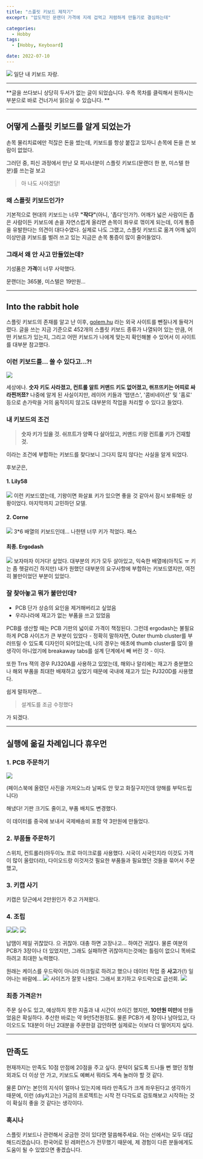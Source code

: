 ```yaml
---
title: "스플릿 키보드 제작기"
exceprt: "압도적인 문랜더 가격에 지레 겁먹고 저렴하게 만들기로 결심하는데"

categories:
  - Hobby
tags:
  - [Hobby, Keyboard]

date: 2022-07-10
---
```


![](https://velog.velcdn.com/images/mun_js/post/931a7128-5767-47b0-944f-62b4825774b7/image.png)
일단 내 키보드 자랑.

---
**글을 쓰다보니 상당히 두서가 없는 글이 되었습니다. 우측 목차를 클릭해서 원하시는 부분으로 바로 건너가서 읽으실 수 있습니다. **

---

## 어떻게 스플릿 키보드를 알게 되었는가
손목 물리치료에만 적잖은 돈을 썼는데, 키보드를 항상 붙잡고 있자니 손목에 돈을 쓴 보람이 없었다.

그러던 중, 피신 과정에서 만난 모 피시너분이 스플릿 키보드(문랜더 한 분, 미스텔 한 분)를 쓰는걸 보고
>아 나도 사야겠당!


### 왜 스플릿 키보드인가?
기본적으로 현대의 키보드는 너무 **"작다"**(아니, '좁다'인가?).
어깨가 넓은 사람이든 좁은 사람이든 키보드에 손을 자연스럽게 올리면 손목이 좌우로 꺾이게 되는데, 이게 통증을 유발한다는 의견이 대다수였다. 
실제로 나도 그랬고, 스플릿 키보드로 옮겨 어깨 넓이 이상만큼 키보드를 벌려 쓰고 있는 지금은 손목 통증이 많이 줄어들었다.

### 그래서 왜 안 사고 만들었는데?

기성품은 **가격**이 너무 사악했다.

문랜더는 365불, 미스텔은 19만원...

---

## Into the rabbit hole

스플릿 키보드의 존재를 알고 난 이후, [golem.hu](https://golem.hu) 라는 외국 사이트를 뺀질나게 들락거렸다. 글을 쓰는 지금 기준으로 452개의 스플릿 키보드 종류가 나열되어 있는 만큼, 어떤 키보드가 있는지, 그리고 어떤 키보드가 나에게 맞는지 확인해볼 수 있어서 이 사이트를 대부분 참고했다.

### 이런 키보드를... 쓸 수 있다고...?!
![](https://velog.velcdn.com/images/mun_js/post/b2a34616-d176-4356-af60-af258c7393f5/image.png)

세상에나.
**숫자 키도 사라졌고, 컨트롤 알트 커맨드 키도 없어졌고, 쒸프뜨키는 어띠로 싸라찐꺼쬬?**
나중에 알게 된 사실이지만, 레이어 키들과 '탭댄스', '콤비네이션' 및 '홈로' 등으로 손가락을 거의 움직이지 않고도 대부분의 작업을 처리할 수 있다고 들었다. 

### 내 키보드의 조건
> **숫자 키가 있을 것. 쉬프트가 양쪽 다 살아있고, 커맨드 키랑 컨트롤 키가 건재할 것.**

이라는 조건에 부합하는 키보드를 찾다보니 그다지 많지 않다는 사실을 알게 되었다.

후보군은,

#### 1. Lily58
![](https://velog.velcdn.com/images/mun_js/post/15199b21-e36d-456d-aa13-eb5044822603/image.png)
이런 키보드였는데, 기왕이면 화살표 키가 있으면 좋을 것 같아서 잠시 보류해둔 상황이었다. 마지막까지 고민하던 모델.

#### 2. Corne
![](https://velog.velcdn.com/images/mun_js/post/69a8b9fe-1555-49ae-a96b-9e74a004d7ed/image.png)
3*6 배열의 키보드인데... 나한텐 너무 키가 적었다. 패스

#### 최종. Ergodash
![](https://velog.velcdn.com/images/mun_js/post/f932fb9f-64f0-4be6-b113-796b9742c323/image.png)
보자마자 이거다! 싶었다.
대부분의 키가 모두 살아있고, 익숙한 배열에(아직도 ㅠ 키는 좀 헷갈리긴 하지만) 내가 원했던 대부분의 요구사항에 부합하는 키보드였지만, 여전히 불만이었던 부분이 있었다.

### 잘 찾아놓고 뭐가 불만인데?
- PCB 단가 상승의 요인을 제거해버리고 싶었음
- 우리나라에 재고가 없는 부품을 쓰고 있었음

PCB를 생산할 때는 PCB 기판의 넓이로 가격이 책정된다. 그런데 ergodash는 불필요하게 PCB 사이즈가 큰 부분이 있었다 - 정확히 말하자면, Outer thumb cluster를 부러뜨릴 수 있도록 디자인이 되어있는데, 나의 경우는 애초에 thumb cluster를 많이 쓸 생각이 아니었기에 breakaway tabs를 설계 단계에서 빼 버린 것 - 이다.

또한 Trrs 잭의 경우 PJ320A를 사용하고 있었는데, 해외나 알리에는 재고가 충분했으나 해외 부품을 최대한 배재하고 싶었기 때문에 국내에 재고가 있는 PJ320D를 사용했다.

쉽게 말하자면...
> 설계도를 조금 수정했다

가 되겠다.

---

## 실행에 옮길 차례입니다 휴우먼

### 1. PCB 주문하기
![](https://velog.velcdn.com/images/mun_js/post/c8888500-7498-4194-ae6d-a8ba3c9e5f38/image.png)

(페이스북에 올렸던 사진을 가져오느라 날짜도 안 맞고 화질구지인데 양해를 부탁드립니다)

해냈다!
기판 크기도 줄이고, 부품 배치도 변경했다.

이 데이터를 중국에 보내서 국제배송비 포함 약 3만원에 만들었다.

### 2. 부품들 주문하기
스위치, 컨트롤러(아두이노 프로 마이크로를 사용했다. 시국이 시국인지라 이것도 가격이 많이 올랐더라), 다이오드랑 이것저것 필요한 부품들과 필요했던 것들을 묶어서 주문했고,

### 3. 키캡 사기
키캡은 당근에서 2만원인가 주고 가져왔다.

### 4. 조립

![](https://velog.velcdn.com/images/mun_js/post/17938275-7310-4d7b-a42a-47746287860d/image.jpeg)![](https://velog.velcdn.com/images/mun_js/post/deab6255-c1ea-46bd-9aa4-568df366c88d/image.jpeg)
![](https://velog.velcdn.com/images/mun_js/post/3d129e2a-9d76-4246-b496-e55a9aeeeac8/image.jpeg)

납땜이 제일 귀찮았다. 으 귀찮아. 대충 하면 고장나고... 하여간 귀찮다.
물론 여분의 PCB가 3장이나 더 있었지만, 그래도 실패하면 귀찮아지는것에는 틀림이 없으니 똑바로 하려고 최대한 노력했다.

원래는 케이스를 우드락이 아니라 아크릴로 하려고 했으나 데이터 작업 중 **사고**가(!) 일어나는 바람에...
![](https://velog.velcdn.com/images/mun_js/post/6eb6c31a-a7a5-4d9b-a319-a0e54c455ad8/image.png)
사이즈가 잘못 나왔다. 그래서 포기하고 우드락으로 급선회.
![](https://velog.velcdn.com/images/mun_js/post/b57682bb-fbc1-4881-bfea-d06c2fe4a628/image.png)

### 최종 가격은?!
주문 실수도 있고, 예상하지 못한 지출과 내 시간이 쓰이긴 했지만,
**10만원 미만**에 만들었음은 확실하다.
추산한 바로는 약 9만5천원정도.
물론 PCB가 세 장이나 남아있고, 다이오드도 1대분이 아닌 2대분을 주문한걸 감안하면 실제로는 이보다 더 떨어지지 싶다.

---

## 만족도

현재까지는 만족도 10점 만점에 20점을 주고 싶다. 문턱이 닳도록 드나들 뻔 했던 정형외과도 더 이상 안 가고, 키보드도 예뻐서 뭐라도 계속 눌러야 할 것 같다.

물론 DIY는 본인의 지식이 얼마나 있는지에 따라 만족도가 크게 좌우된다고 생각하기 때문에, 이런 (diy치고는) 거금의 프로젝트는 시작 전 다각도로 검토해보고 시작하는 것이 확실히 좋을 것 같다는 생각이다.




### 혹시나
스플릿 키보드나 관련해서 궁금한 것이 있다면 말씀해주세요. 아는 선에서는 모두 대답해드리겠습니다.
한국어로 된 레퍼런스가 전무했기 때문에, 제 경험이 다른 분들에게도 도움이 될 수 있었으면 좋겠습니다.
